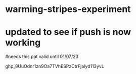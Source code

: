 # warming-stripes-experiment

# updated to see if push is now working

#needs this pat valid until 01/07/23

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

